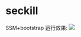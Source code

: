 # seckill
SSM+bootstrap
运行效果:
![](https://github.com/realguoshuai/seckill/blob/master/%E8%BF%90%E8%A1%8C%E6%95%88%E6%9E%9C.png)
